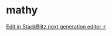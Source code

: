 # mathy

[Edit in StackBlitz next generation editor ⚡️](https://stackblitz.com/~/github.com/mrxvt/mathy)